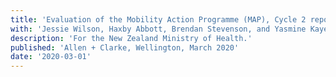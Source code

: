```yaml
---
title: 'Evaluation of the Mobility Action Programme (MAP), Cycle 2 report'
with: 'Jessie Wilson, Haxby Abbott, Brendan Stevenson, and Yasmine Kayem'
description: 'For the New Zealand Ministry of Health.'
published: 'Allen + Clarke, Wellington, March 2020'
date: '2020-03-01'
---
```

